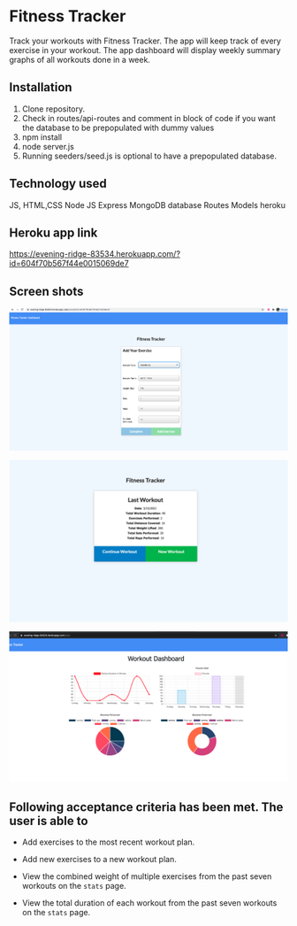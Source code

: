 # Fitness Tracker
Track your workouts with Fitness Tracker. The app will keep track of every exercise in your workout. The app dashboard will display weekly summary graphs of all workouts done in a week.

## Installation

1. Clone repository.
2. Check in routes/api-routes and comment in block of code if you want the database to be prepopulated with dummy values
3. npm install
4. node server.js
5. Running seeders/seed.js is optional to have a prepopulated database.

## Technology used 

JS, HTML,CSS
Node JS
Express
MongoDB database 
Routes
Models
heroku

## Heroku app link
https://evening-ridge-83534.herokuapp.com/?id=604f70b567f44e0015069de7


## Screen shots

![screen shot](screenshot1.png )

![screen shot](screenshot2.png)

![screen shot](screenshot3.png)

## Following acceptance criteria has been met. The user is able to 

  * Add exercises to the most recent workout plan.

  * Add new exercises to a new workout plan.

  * View the combined weight of multiple exercises from the past seven workouts on the `stats` page.

  * View the total duration of each workout from the past seven workouts on the `stats` page.
